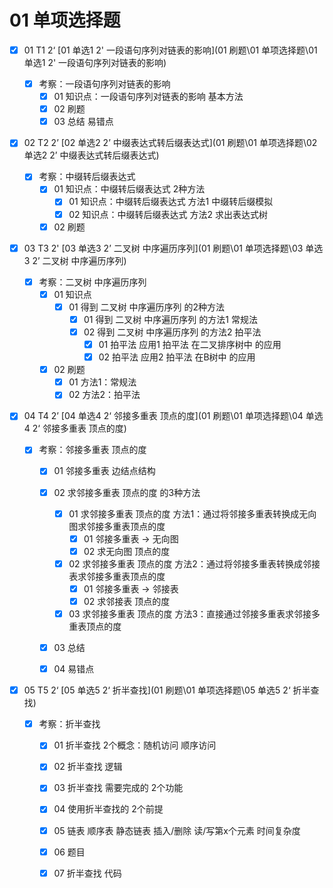 # 01 单项选择题

- [x] 01 T1 2‘  [01 单选1 2' 一段语句序列对链表的影响](01 刷题\01 单项选择题\01 单选1 2' 一段语句序列对链表的影响) 
  - [x] 考察：一段语句序列对链表的影响
    - [x] 01 知识点：一段语句序列对链表的影响 基本方法
    - [x] 02 刷题
    - [x] 03 总结 易错点
- [x] 02 T2 2’ [02 单选2 2’ 中缀表达式转后缀表达式](01 刷题\01 单项选择题\02 单选2 2’ 中缀表达式转后缀表达式) 
  - [x] 考察：中缀转后缀表达式
    - [x] 01 知识点：中缀转后缀表达式 2种方法
      - [x] 01 知识点：中缀转后缀表达式 方法1 中缀转后缀模拟
      - [x] 02 知识点：中缀转后缀表达式 方法2 求出表达式树
    - [x] 02 刷题
- [x] 03 T3 2' [03 单选3 2’ 二叉树 中序遍历序列](01 刷题\01 单项选择题\03 单选3 2’ 二叉树 中序遍历序列) 

  - [x] 考察：二叉树 中序遍历序列
    - [x] 01 知识点
      - [x] 01 得到 二叉树 中序遍历序列 的2种方法
        - [x] 01 得到 二叉树 中序遍历序列 的方法1 常规法
        - [x] 02 得到 二叉树 中序遍历序列 的方法2 拍平法
          - [x] 01 拍平法 应用1 拍平法 在二叉排序树中 的应用
          - [x] 02 拍平法 应用2 拍平法 在B树中 的应用
    - [x] 02 刷题
      - [x] 01 方法1：常规法
      - [x] 02 方法2：拍平法
- [x] 04 T4 2’ [04 单选4 2‘ 邻接多重表 顶点的度](01 刷题\01 单项选择题\04 单选4 2‘ 邻接多重表 顶点的度) 
  - [x] 考察：邻接多重表 顶点的度
    - [x] 01 邻接多重表 边结点结构

    - [x] 02 求邻接多重表 顶点的度 的3种方法
      - [x] 01 求邻接多重表 顶点的度 方法1：通过将邻接多重表转换成无向图求邻接多重表顶点的度
        - [x] 01 邻接多重表 → 无向图
        - [x] 02 求无向图 顶点的度
      - [x] 02 求邻接多重表 顶点的度 方法2：通过将邻接多重表转换成邻接表求邻接多重表顶点的度
        - [x] 01 邻接多重表 → 邻接表
        - [x] 02 求邻接表 顶点的度
      - [x] 03 求邻接多重表 顶点的度 方法3：直接通过邻接多重表求邻接多重表顶点的度
      
    - [x] 03 总结

    - [x] 04 易错点
- [x] 05 T5 2‘ [05 单选5 2‘ 折半查找](01 刷题\01 单项选择题\05 单选5 2‘ 折半查找) 

  - [x] 考察：折半查找 
    - [x] 01 折半查找 2个概念：随机访问 顺序访问 
    - [x] 02 折半查找 逻辑
    - [x] 03 折半查找 需要完成的 2个功能
    - [x] 04 使用折半查找的 2个前提
    - [x] 05 链表 顺序表 静态链表 插入/删除 读/写第x个元素 时间复杂度
    - [x] 06 题目
    - [x] 07 折半查找 代码
  

